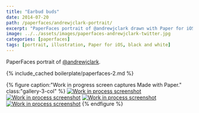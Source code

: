 ```yaml
---
title: "Earbud buds"
date: 2014-07-20
path: /paperfaces/andrewjclark-portrait/
excerpt: "PaperFaces portrait of @andrewjclark drawn with Paper for iOS on an iPad."
image: ../../assets/images/paperfaces-andrewjclark-twitter.jpg
categories: [paperfaces]
tags: [portrait, illustration, Paper for iOS, black and white]
---
```


PaperFaces portrait of [@andrewjclark](https://twitter.com/andrewjclark).

{% include_cached boilerplate/paperfaces-2.md %}

{% figure caption:"Work in progress screen captures Made with Paper." class:"gallery-3-col" %}
[![Work in process screenshot](../../assets/images/paperfaces-andrewjclark-process-1-600.jpg)](../../assets/images/paperfaces-andrewjclark-process-1-lg.jpg) [![Work in process screenshot](../../assets/images/paperfaces-andrewjclark-process-2-600.jpg)](../../assets/images/paperfaces-andrewjclark-process-2-lg.jpg) [![Work in process screenshot](../../assets/images/paperfaces-andrewjclark-process-3-600.jpg)](../../assets/images/paperfaces-andrewjclark-process-3-lg.jpg) [![Work in process screenshot](../../assets/images/paperfaces-andrewjclark-process-4-600.jpg)](../../assets/images/paperfaces-andrewjclark-process-4-lg.jpg)
{% endfigure %}
